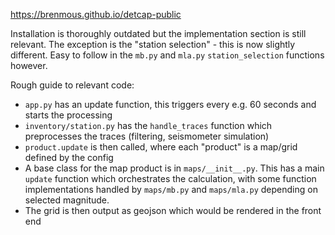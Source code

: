 https://brenmous.github.io/detcap-public

Installation is thoroughly outdated but the implementation section is still
relevant. The exception is the "station selection" - this is now slightly
different. Easy to follow in the `mb.py` and `mla.py` `station_selection`
functions however.


Rough guide to relevant code:
- `app.py` has an update function, this triggers every e.g. 60 seconds
  and starts the processing
- `inventory/station.py` has the `handle_traces` function which preprocesses
  the traces (filtering, seismometer simulation)
- `product.update` is then called, where each "product" is a map/grid defined
  by the config
- A base class for the map product is in `maps/__init__.py`. This has a main
  `update` function which orchestrates the calculation, with some function
  implementations handled by `maps/mb.py` and `maps/mla.py` depending on
  selected magnitude.
- The grid is then output as geojson which would be rendered in the front end

